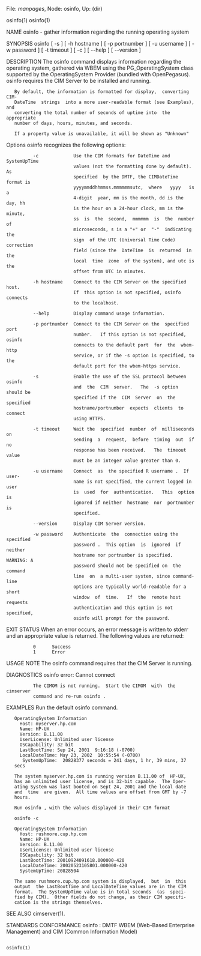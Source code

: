 File: *manpages*,  Node: osinfo,  Up: (dir)

osinfo(1)                                                            osinfo(1)



NAME
       osinfo - gather information regarding the running operating system

SYNOPSIS
       osinfo [ -s ] [ -h hostname ] [ -p portnumber ]
              [ -u username ] [ -w password ] [ -t timeout ]
              [ -c ] [ --help ] [ --version ]

DESCRIPTION
       The osinfo command displays information regarding the operating system,
       gathered via WBEM using the PG_OperatingSystem class supported  by  the
       OperatingSystem  Provider  (bundled with OpenPegasus).  osinfo requires
       the CIM Server to be installed and running.

       By default, the information is formatted for display,  converting  CIM‐
       DateTime  strings  into a more user-readable format (see Examples), and
       converting the total number of seconds of uptime into  the  appropriate
       number of days, hours, minutes, and seconds.

       If a property value is unavailable, it will be shown as "Unknown"

   Options
       osinfo recognizes the following options:

              -c             Use the CIM formats for DateTime and SystemUpTime
                             values (not the formatting done by default).   As
                             specified  by the DMTF, the CIMDateTime format is
                             yyyymmddhhmmss.mmmmmmsutc,  where   yyyy   is   a
                             4-digit  year, mm is the month, dd is the day, hh
                             is the hour on a 24-hour clock, mm is the minute,
                             ss  is  the  second,  mmmmmm  is  the  number  of
                             microseconds, s is a "+" or  "-"  indicating  the
                             sign  of the UTC (Universal Time Code) correction
                             field (since the  DateTime  is  returned  in  the
                             local  time  zone  of the system), and utc is the
                             offset from UTC in minutes.

              -h hostname    Connect to the CIM Server on the specified  host.
                             If  this option is not specified, osinfo connects
                             to the localhost.

              --help         Display command usage information.

              -p portnumber  Connect to the CIM Server on the  specified  port
                             number.   If this option is not specified, osinfo
                             connects to the default port  for  the  wbem-http
                             service, or if the -s option is specified, to the
                             default port for the wbem-https service.

              -s             Enable the use of the SSL protocol between osinfo
                             and  the  CIM  server.   The  -s option should be
                             specified if the  CIM  Server  on  the  specified
                             hostname/portnumber  expects  clients  to connect
                             using HTTPS.

              -t timeout     Wait the  specified  number  of  milliseconds  on
                             sending  a  request,  before  timing  out  if  no
                             response has been received.   The  timeout  value
                             must be an integer value greater than 0.

              -u username    Connect  as  the specified R username .  If user‐
                             name is not specified, the current logged in user
                             is  used  for  authentication.   This  option  is
                             ignored if neither  hostname  nor  portnumber  is
                             specified.

              --version      Display CIM Server version.

              -w password    Authenticate  the  connection using the specified
                             password .  This option  is  ignored  if  neither
                             hostname nor portnumber is specified.  WARNING: A
                             password should not be specified on  the  command
                             line  on  a multi-user system, since command-line
                             options are typically world-readable for a  short
                             window  of  time.   If  the  remote host requests
                             authentication and this option is not  specified,
                             osinfo will prompt for the password.

EXIT STATUS
       When  an  error  occurs,  an  error message is written to stderr and an
       appropriate value is returned.  The following values are returned:

              0      Success
              1      Error

USAGE NOTE
       The osinfo command requires that the CIM Server is running.

DIAGNOSTICS
       osinfo error: Cannot connect

              The CIMOM is not running.  Start the CIMOM  with  the  cimserver
              command and re-run osinfo .

EXAMPLES
       Run the default osinfo command.


       OperatingSystem Information
         Host: myserver.hp.com
         Name: HP-UX
         Version: B.11.00
         UserLicense: Unlimited user license
         OSCapability: 32 bit
         LastBootTime: Sep 24, 2001  9:16:18 (-0700)
         LocalDateTime: May 23, 2002  10:55:54 (-0700)
          SystemUpTime:  20828377 seconds = 241 days, 1 hr, 39 mins, 37
       secs

       The system myserver.hp.com is running version B.11.00 of  HP-UX,
       has an unlimited user license, and is 32-bit capable.  The Oper‐
       ating System was last booted on Sept 24, 2001 and the local date
       and  time  are given.  All time values are offset from GMT by -7
       hours.

       Run osinfo , with the values displayed in their CIM format

       osinfo -c

       OperatingSystem Information
         Host: rushmore.cup.hp.com
         Name: HP-UX
         Version: B.11.00
         UserLicense: Unlimited user license
         OSCapability: 32 bit
         LastBootTime: 20010924091618.000000-420
         LocalDateTime: 20020523105801.000000-420
         SystemUpTime: 20828504

       The same rushmore.cup.hp.com system is displayed,  but  in  this
       output  the LastBootTime and LocalDateTime values are in the CIM
       format.  The SystemUpTime value is in total seconds  (as  speci‐
       fied by CIM).  Other fields do not change, as their CIM specifi‐
       cation is the strings themselves.

SEE ALSO
       cimserver(1).

STANDARDS CONFORMANCE
       osinfo : DMTF WBEM (Web-Based  Enterprise  Management)  and  CIM
       (Common Information Model)



                                                                     osinfo(1)
